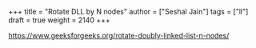 +++
title = "Rotate DLL by N nodes"
author = ["Seshal Jain"]
tags = ["ll"]
draft = true
weight = 2140
+++

<https://www.geeksforgeeks.org/rotate-doubly-linked-list-n-nodes/>
